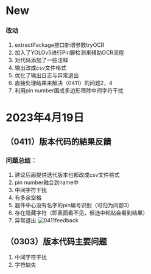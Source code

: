 # New
### 改动
1. extractPackage接口新增参数tryOCR
2. 加入了YOLOv5进行Pin脚检测来辅助OCR流程
3. 对代码添加了一些注释
4. 输出改成csv文件格式
5. 优化了输出日志与异常退出
6. 直接处理结果来解决（0411）的问题2，4
7. 利用pin number围成多边形筛除中间字符干扰
# 2023年4月19日
## （0411）版本代码的結果反饋
### 问题总结：
1. 建议后面提供迭代版本也都改成csv文件格式
2. pin number融合到name中
3. 中间字符干扰
4. 有多余空格
5. 器件中心没有名字的pin编号识别（可归为问题3）
6. 存在隐藏字符（即表面看不见，但选中粘贴会看到结果）
7. 异常退出
![0411feedback](../pdf-reader_QFN/feedback/0411feedback.png "0411feedback")

## （0303）版本代码主要问题
1. 中间字符干扰
2. 字符缺失
